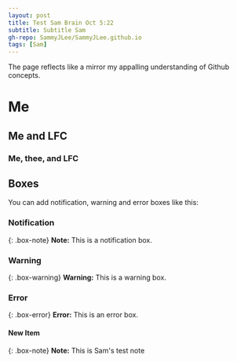 ```yaml
---
layout: post
title: Test Sam Brain Oct 5:22
subtitle: Subtitle Sam
gh-repo: SammyJLee/SammyJLee.github.io
tags: [Sam]
---
```


The page reflects like a mirror my appalling understanding of Github concepts.
# Me
## Me and LFC
### Me, thee, and LFC


## Boxes
You can add notification, warning and error boxes like this:

### Notification

{: .box-note}
**Note:** This is a notification box.

### Warning

{: .box-warning}
**Warning:** This is a warning box.

### Error

{: .box-error}
**Error:** This is an error box.


#### New Item

{: .box-note}
**Note:** This is Sam's test note


